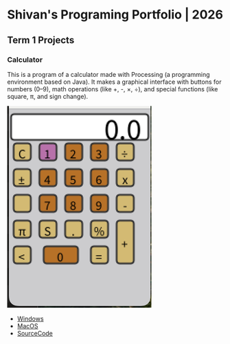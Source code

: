 #  Shivan's Programing Portfolio | 2026

## Term 1 Projects

### Calculator

This is a program of a calculator made with Processing (a programming environment based on Java). It makes a graphical interface with buttons for numbers (0–9), math operations (like +, -, ×, ÷), and special functions (like square, π, and sign change).

![RunningCalculator](https://github.com/ShivanSharma24/Portfolio/blob/main/images/Calc.png?raw=true)

* [Windows](https://github.com/ShivanSharma24/Portfolio/blob/main/src/Calc/windows-amd64.zip)
* [MacOS](https://github.com/ShivanSharma24/Portfolio/blob/main/src/Calc/macos-x86_64.zip)
* [SourceCode](https://github.com/ShivanSharma24/Portfolio/blob/main/src/Calculater%202.zip)
